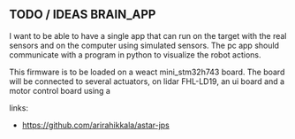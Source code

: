 ## TODO / IDEAS BRAIN_APP

I want to be able to have a single app that can run on the target with the real sensors and on the computer using simulated sensors.
The pc app should communicate with a program in python to visualize the robot actions.

This firmware is to be loaded on a weact mini_stm32h743 board.
The board will be connected to several actuators, on lidar FHL-LD19, an ui board and a motor control board using a


links:
 - https://github.com/arirahikkala/astar-jps
